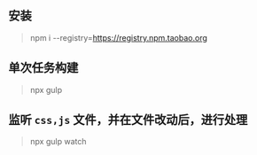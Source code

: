 ## 安装
> npm i --registry=https://registry.npm.taobao.org

## 单次任务构建
> npx gulp

## 监听 `css,js` 文件，并在文件改动后，进行处理
> npx gulp watch

